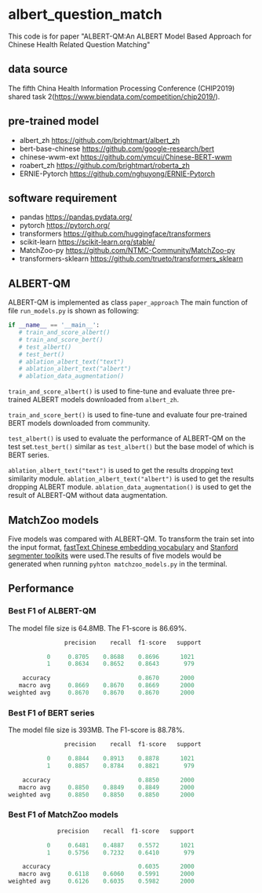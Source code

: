 # albert_question_match
This code is for paper "ALBERT-QM:An ALBERT Model Based Approach for 
Chinese Health Related Question Matching"

## data source 
The fifth China Health Information Processing Conference (CHIP2019) 
shared task 2(https://www.biendata.com/competition/chip2019/).

## pre-trained model
- albert_zh https://github.com/brightmart/albert_zh
- bert-base-chinese https://github.com/google-research/bert
- chinese-wwm-ext https://github.com/ymcui/Chinese-BERT-wwm
- roabert_zh https://github.com/brightmart/roberta_zh
- ERNIE-Pytorch https://github.com/nghuyong/ERNIE-Pytorch

## software requirement
- pandas https://pandas.pydata.org/
- pytorch https://pytorch.org/
- transformers https://github.com/huggingface/transformers
- scikit-learn https://scikit-learn.org/stable/
- MatchZoo-py https://github.com/NTMC-Community/MatchZoo-py
- transformers-sklearn https://github.com/trueto/transformers_sklearn

## ALBERT-QM
ALBERT-QM is implemented as class `paper_approach` The main function of 
file `run_models.py` is shown as following:

```python
if __name__ == '__main__':
   # train_and_score_albert()
   # train_and_score_bert()
   # test_albert()
   # test_bert()
   # ablation_albert_text("text")
   # ablation_albert_text("albert")
   # ablation_data_augmentation()
```

`train_and_score_albert()` is used to fine-tune and evaluate three pre-trained ALBERT
models downloaded from `albert_zh`. 

`train_and_score_bert()` is used to fine-tune and evaluate four pre-trained BERT
models downloaded from community. 

`test_albert()` is used to evaluate the performance of ALBERT-QM on the test set.`test_bert()` 
similar as `test_albert()` but the base model of which is BERT series.

`ablation_albert_text("text")` is used to get the results dropping text similarity module. `ablation_albert_text("albert")` 
is used to get the results dropping ALBERT module. `ablation_data_augmentation()` is used to get the result of ALBERT-QM
without data augmentation.

## MatchZoo models
Five models was compared with ALBERT-QM. To transform the train set into the input format, [fastText Chinese embedding vocabulary](https://github.com/facebookresearch/fastText/blob/master/docs/crawl-vectors.md) and [Stanford segmenter toolkits](https://nlp.stanford.edu/software/segmenter.shtml) were used.The results of five models would be generated when running `pyhton matchzoo_models.py` in the terminal.

## Performance
### Best F1 of ALBERT-QM
The model file size is 64.8MB. The F1-score is 86.69%.
```python
                precision    recall  f1-score   support

           0     0.8705    0.8688    0.8696      1021
           1     0.8634    0.8652    0.8643       979

    accuracy                         0.8670      2000
   macro avg     0.8669    0.8670    0.8669      2000
weighted avg     0.8670    0.8670    0.8670      2000
```
### Best F1 of BERT series
The model file size is 393MB. The F1-score is 88.78%.
```python
                precision    recall  f1-score   support

           0     0.8844    0.8913    0.8878      1021
           1     0.8857    0.8784    0.8821       979

    accuracy                         0.8850      2000
   macro avg     0.8850    0.8849    0.8849      2000
weighted avg     0.8850    0.8850    0.8850      2000
```

### Best F1 of MatchZoo models
```python
              precision    recall  f1-score   support

           0     0.6481    0.4887    0.5572      1021
           1     0.5756    0.7232    0.6410       979

    accuracy                         0.6035      2000
   macro avg     0.6118    0.6060    0.5991      2000
weighted avg     0.6126    0.6035    0.5982      2000
```
